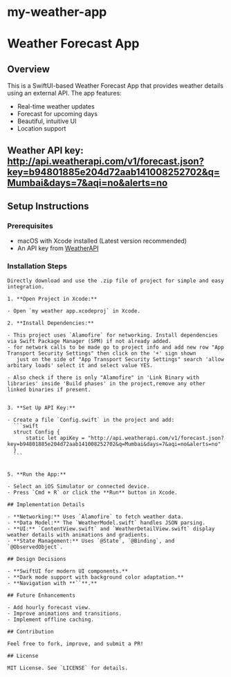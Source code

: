 # my-weather-app

# Weather Forecast App

## Overview

This is a SwiftUI-based Weather Forecast App that provides weather details using an external API. The app features:

- Real-time weather updates
- Forecast for upcoming days
- Beautiful, intuitive UI
- Location support
## Weather API key: http://api.weatherapi.com/v1/forecast.json?key=b94801885e204d72aab141008252702&q=Mumbai&days=7&aqi=no&alerts=no

## Setup Instructions

### Prerequisites

- macOS with Xcode installed (Latest version recommended)
- An API key from [WeatherAPI](https://www.weatherapi.com/)

### Installation Steps

   ```
Directly download and use the .zip file of project for simple and easy integration.

1. **Open Project in Xcode:**

   - Open `my weather app.xcodeproj` in Xcode.

2. **Install Dependencies:**

   - This project uses `Alamofire` for networking. Install dependencies via Swift Package Manager (SPM) if not already added.
   - for network calls to be made go to project info and add new row "App Transport Security Settings" then click on the '+' sign shown
      just on the side of "App Transport Security Settings" search 'allow arbitary loads' select it and select value YES.

   - Also check if there is only "Alamofire" in 'Link Binary with libraries' inside 'Build phases' in the project,remove any other linked binaries if present.
   

3. **Set Up API Key:**

   - Create a file `Config.swift` in the project and add:
     ```swift
     struct Config {
         static let apiKey = "http://api.weatherapi.com/v1/forecast.json?key=b94801885e204d72aab141008252702&q=Mumbai&days=7&aqi=no&alerts=no"
     }
     ```
  

5. **Run the App:**

   - Select an iOS Simulator or connected device.
   - Press `Cmd + R` or click the **Run** button in Xcode.

## Implementation Details

- **Networking:** Uses `Alamofire` to fetch weather data.
- **Data Model:** The `WeatherModel.swift` handles JSON parsing.
- **UI:** `ContentView.swift` and `WeatherDetailView.swift` display weather details with animations and gradients.
- **State Management:** Uses `@State`, `@Binding`, and `@ObservedObject`.

## Design Decisions

- **SwiftUI for modern UI components.**
- **Dark mode support with background color adaptation.**
- **Navigation with **``**.**

## Future Enhancements

- Add hourly forecast view.
- Improve animations and transitions.
- Implement offline caching.

## Contribution

Feel free to fork, improve, and submit a PR!

## License

MIT License. See `LICENSE` for details.

